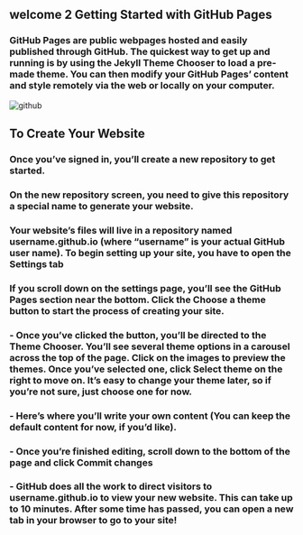## welcome 2 Getting Started with GitHub Pages
###  GitHub Pages are public webpages hosted and easily published through GitHub. The quickest way to get up and running is by using the Jekyll Theme Chooser to load a pre-made theme. You can then modify your GitHub Pages’ content and style remotely via the web or locally on your computer.
![github](https://guides.github.com/features/pages/pages-home-page.png)
## To Create Your Website
### Once you’ve signed in, you’ll create a new repository to get started.
### On the new repository screen, you need to give this repository a special name to generate your website.
### Your website’s files will live in a repository named username.github.io (where “username” is your actual GitHub user name). To begin setting up your site, you have to open the Settings tab
### If you scroll down on the settings page, you’ll see the GitHub Pages section near the bottom. Click the Choose a theme button to start the process of creating your site.

### - Once you’ve clicked the button, you’ll be directed to the Theme Chooser. You’ll see several theme options in a carousel across the top of the page. Click on the images to preview the themes. Once you’ve selected one, click Select theme on the right to move on. It’s easy to change your theme later, so if you’re not sure, just choose one for now.
### - Here’s where you’ll write your own content (You can keep the default content for now, if you’d like).
### - Once you’re finished editing, scroll down to the bottom of the page and click Commit changes
### - GitHub does all the work to direct visitors to username.github.io to view your new website. This can take up to 10 minutes. After some time has passed, you can open a new tab in your browser to go to your site!
